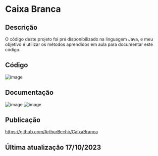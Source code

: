 # Caixa Branca

## Descrição
O código deste projeto foi pré disponibilizado na linguagem Java, e meu objetivo é utilizar os métodos aprendidos em aula para documentar este código.

## Código
![image](https://github.com/yVinii/CaixaBranca/assets/117307556/6f13fdfa-dd7c-49a7-a693-43e95713880e)

## Documentação 
![image](https://github.com/yVinii/CaixaBranca/assets/117307556/89b1bec8-b463-40d6-ba70-7f2bc4a4fa38)
![image](https://github.com/yVinii/CaixaBranca/assets/117307556/3d1b24b8-b012-405f-b9ea-8f4412f61a5c)

## Publicação
https://github.com/ArthurBechir/CaixaBranca

## Última atualização 17/10/2023

